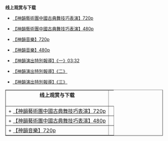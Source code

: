 
<TD align="center"><b>线上观赏与下载</b><td><br>
  
+ <a href='http://118.161.48.86/mp4/news668/2016/02/syTechShow720.mp4'>【神韻藝術團中國古典舞技巧表演】720p</a>

+ <a href='http://118.161.48.86/mp4/news668/2016/02/syTechShow.mp4'>【神韻藝術團中國古典舞技巧表演】480p</a>

+ <a href='http://118.161.48.86/mp4/news668/2016/02/syMusic720.mp4'>【神韻音樂】720p</a>

+ <a href='http://118.161.48.86/mp4/news668/2016/02/syMusic480.mp4'>【神韻音樂】480p</a>

+ <a href='http://118.161.48.86/mp4/news668/2016/02/concat6680.mp4'>【神韻演出特別報導】《一》03:32</a>

+ <a href='http://118.161.48.86/mp4/news668/2016/02/concat6681.mp4'>【神韻演出特別報導】《二》</a>

+ <a href='http://118.161.48.86/mp4/news668/2016/02/concat6682.mp4'>【神韻演出特別報導】《三》</a>


<TABLE border="1">
<div >	
<TR>
<TD align="center"><b>线上观赏与下载</b><br><br>
</TR>
<TR>
<TD>+ <a href='http://118.161.48.86/mp4/news668/2016/02/syTechShow720.mp4'>【神韻藝術團中國古典舞技巧表演】720p</a><TD>
</TR>
<TR>
<TD>+ <a href='http://118.161.48.86/mp4/news668/2016/02/syTechShow.mp4'>【神韻藝術團中國古典舞技巧表演】480p</a><TD>
</TR>
<TR>
<TD>+ <a href='http://118.161.48.86/mp4/news668/2016/02/syMusic720.mp4'>【神韻音樂】720p</a><TD>
</TR>
</div>
</TABLE>
